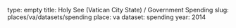 type: empty
title: Holy See (Vatican City State) / Government Spending
slug: places/va/datasets/spending
place: va
dataset: spending
year: 2014
